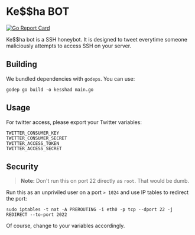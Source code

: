# Ke$$ha BOT
[![Go Report Card](https://goreportcard.com/badge/github.com/mikemackintosh/kesshabot)](https://goreportcard.com/report/github.com/mikemackintosh/kesshabot)

Ke$$ha bot is a SSH honeybot. It is designed to tweet everytime someone maliciously attempts to access SSH on your server.


## Building

We bundled dependencies with `godeps`. You can use:

    godep go build -o kesshad main.go


## Usage

For twitter access, please export your Twitter variables:

    TWITTER_CONSUMER_KEY
    TWITTER_CONSUMER_SECRET
    TWITTER_ACCESS_TOKEN
    TWITTER_ACCESS_SECRET


## Security

> **Note:** Don't run this on port 22 directly as `root`. That would be dumb. 

Run this as an unpriviled user on a port `> 1024` and use IP tables to redirect the port:

    sudo iptables -t nat -A PREROUTING -i eth0 -p tcp --dport 22 -j REDIRECT --to-port 2022

Of course, change to your variables accordingly.
